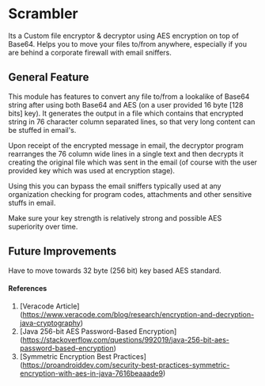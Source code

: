 Scrambler
=========
Its a Custom file encryptor & decryptor using AES encryption on top of Base64.
Helps you to move your files to/from anywhere, especially if you are behind a corporate firewall with email sniffers.


## General Feature
This module has features to convert any file to/from a lookalike of Base64 string after using both Base64 and AES (on a user provided 16 byte [128 bits] key). It generates the output in a file which contains that encrypted string in 76 character column separated lines, so that very long content can be stuffed in email's.

Upon receipt of the encrypted message in email, the decryptor program rearranges the 76 column wide lines in a single text and then decrypts it creating the original file which was sent in the email (of course with the user provided key which was used at encryption stage).

Using this you can bypass the email sniffers typically used at any organization checking for program codes, attachments and other sensitive stuffs in email.

Make sure your key strength is relatively strong and possible AES superiority over time.

## Future Improvements
Have to move towards 32 byte (256 bit) key based AES standard.

#### References
1. [Veracode Article] (https://www.veracode.com/blog/research/encryption-and-decryption-java-cryptography)
2. [Java 256-bit AES Password-Based Encryption] (https://stackoverflow.com/questions/992019/java-256-bit-aes-password-based-encryption)
3. [Symmetric Encryption Best Practices] (https://proandroiddev.com/security-best-practices-symmetric-encryption-with-aes-in-java-7616beaaade9)